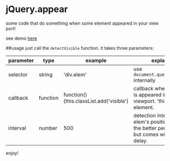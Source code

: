 # jQuery.appear
some code that do something when some element appeared in your view port!

see demo [here](http://yueminhu.github.io/jQuery.appear/)

##usage
just call the `detectVisible` function. it takes three parameters: 

| parameter | type | example | explanation |
|-----------|----------|------------------------------------------|----------------------------------------------------------------------------------------------------------------|
| selector | string | 'div.elem' | use `document.querySelectorAll` internally |
| callback | function | function(){this.classList.add('visible') | callback when the element is appeared in the viewport. 'this' refer to the element.  |
| interval | number | 500 | detection interval for the elem's position. the bigger the better performance, but comes with notable delay.   |

enjoy!
